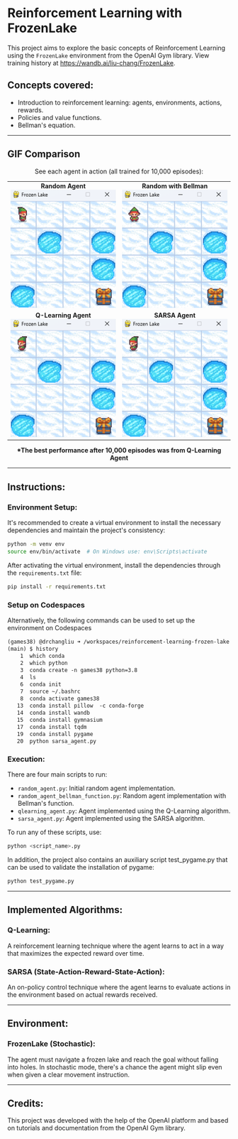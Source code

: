 # Reinforcement Learning with FrozenLake

This project aims to explore the basic concepts of Reinforcement Learning using the `FrozenLake` environment from the OpenAI Gym library. View training history at https://wandb.ai/liu-chang/FrozenLake.

## Concepts covered:

- Introduction to reinforcement learning: agents, environments, actions, rewards.
- Policies and value functions.
- Bellman's equation.

---

## GIF Comparison

<p align="center">
    See each agent in action (all trained for 10,000 episodes):
</p>

<p align="center">
  <table align="center">
    <tr>
      <td align="center">
        <b>Random Agent</b><br>
        <img src="./demo/random_agent.gif" alt="Random Agent GIF"><br>
      </td>
      <td align="center">
        <b>Random with Bellman</b><br>
        <img src="./demo/random_bellman.gif" alt="Random Bellman GIF"><br>
      </td>
    </tr>
    <tr>
      <td align="center">
        <b>Q-Learning Agent</b><br>
        <img src="./demo/qlearning.gif" alt="Q-Learning GIF"><br>
      </td>
      <td align="center">
        <b>SARSA Agent</b><br>
        <img src="./demo/sarsa.gif" alt="SARSA GIF"><br>
      </td>
    </tr>
  </table>
</p>

<p align="center">
    <b>*The best performance after 10,000 episodes was from Q-Learning Agent</b>
</p>

---

## Instructions:

### Environment Setup:

It's recommended to create a virtual environment to install the necessary dependencies and maintain the project's consistency:

```bash
python -m venv env
source env/bin/activate  # On Windows use: env\Scripts\activate
```

After activating the virtual environment, install the dependencies through the `requirements.txt` file:

```bash
pip install -r requirements.txt
```

### Setup on Codespaces

Alternatively, the following commands can be used to set up the environment on Codespaces

```
(games38) @drchangliu ➜ /workspaces/reinforcement-learning-frozen-lake (main) $ history
    1  which conda
    2  which python
    3  conda create -n games38 python=3.8
    4  ls
    6  conda init
    7  source ~/.bashrc
    8  conda activate games38
   13  conda install pillow  -c conda-forge
   14  conda install wandb
   15  conda install gymnasium
   17  conda install tqdm
   19  conda install pygame
   20  python sarsa_agent.py 
```

### Execution:

There are four main scripts to run:
- `random_agent.py`: Initial random agent implementation.
- `random_agent_bellman_function.py`: Random agent implementation with Bellman's function.
- `qlearning_agent.py`: Agent implemented using the Q-Learning algorithm.
- `sarsa_agent.py`: Agent implemented using the SARSA algorithm.

To run any of these scripts, use:

```bash
python <script_name>.py
```

In addition, the project also contains an auxiliary script test_pygame.py that can be used to validate the installation of pygame:

```bash
python test_pygame.py
```

---

## Implemented Algorithms:

### Q-Learning:

A reinforcement learning technique where the agent learns to act in a way that maximizes the expected reward over time.

### SARSA (State-Action-Reward-State-Action):

An on-policy control technique where the agent learns to evaluate actions in the environment based on actual rewards received.

---

## Environment:

### FrozenLake (Stochastic):

The agent must navigate a frozen lake and reach the goal without falling into holes. In stochastic mode, there's a chance the agent might slip even when given a clear movement instruction.

---

## Credits:

This project was developed with the help of the OpenAI platform and based on tutorials and documentation from the OpenAI Gym library.
